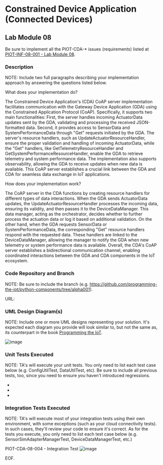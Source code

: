 # Constrained Device Application (Connected Devices)

## Lab Module 08

Be sure to implement all the PIOT-CDA-* issues (requirements) listed at [PIOT-INF-08-001 - Lab Module 08](https://github.com/orgs/programming-the-iot/projects/1#column-10488501).

### Description

NOTE: Include two full paragraphs describing your implementation approach by answering the questions listed below.

What does your implementation do? 

The Constrained Device Application's (CDA) CoAP server implementation facilitates communication with the Gateway Device Application (GDA) using the Constrained Application Protocol (CoAP). Specifically, it supports two main functionalities: First, the server handles incoming ActuatorData updates sent by the GDA, validating and processing the received JSON-formatted data. Second, it provides access to SensorData and SystemPerformanceData through "Get" requests initiated by the GDA. The server's resource handlers, such as UpdateActuatorResourceHandler, ensure the proper validation and handling of incoming ActuatorData, while the "Get" handlers, like GetTelemetryResourceHandler and GetSystemPerformanceResourceHandler, enable the GDA to retrieve telemetry and system performance data. The implementation also supports observability, allowing the GDA to receive updates when new data is available. This CoAP server establishes a crucial link between the GDA and CDA for seamless data exchange in IoT applications.

How does your implementation work?

The CoAP server in the CDA functions by creating resource handlers for different types of data interactions. When the GDA sends ActuatorData updates, the UpdateActuatorResourceHandler processes the incoming data, ensuring its validity, and then passes it to the DeviceDataManager. This data manager, acting as the orchestrator, decides whether to further process the actuation data or log it based on additional validation. On the other hand, when the GDA requests SensorData or SystemPerformanceData, the corresponding "Get" resource handlers respond with the requested data. These handlers are linked to the DeviceDataManager, allowing the manager to notify the GDA when new telemetry or system performance data is available. Overall, the CDA's CoAP server establishes a bidirectional communication channel, enabling coordinated interactions between the GDA and CDA components in the IoT ecosystem.

### Code Repository and Branch

NOTE: Be sure to include the branch (e.g. https://github.com/programming-the-iot/python-components/tree/alpha001).

URL: 

### UML Design Diagram(s)

NOTE: Include one or more UML designs representing your solution. It's expected each
diagram you provide will look similar to, but not the same as, its counterpart in the
book [Programming the IoT](https://learning.oreilly.com/library/view/programming-the-internet/9781492081401/).

![image](https://github.com/JadEletry/book-exercise-docs/assets/71851213/cf3b672a-ff0a-487b-ad6c-08e2378d7d46)

### Unit Tests Executed

NOTE: TA's will execute your unit tests. You only need to list each test case below
(e.g. ConfigUtilTest, DataUtilTest, etc). Be sure to include all previous tests, too,
since you need to ensure you haven't introduced regressions.

- 
- 
- 

### Integration Tests Executed

NOTE: TA's will execute most of your integration tests using their own environment, with
some exceptions (such as your cloud connectivity tests). In such cases, they'll review
your code to ensure it's correct. As for the tests you execute, you only need to list each
test case below (e.g. SensorSimAdapterManagerTest, DeviceDataManagerTest, etc.)

PIOT-CDA-08-004 - Integration Test
![image](https://github.com/JadEletry/book-exercise-docs/assets/71851213/4651a12e-4d16-48a5-bf07-e619c4281a35)


EOF.
